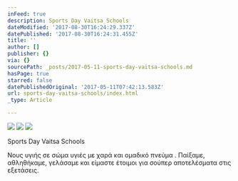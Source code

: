 ```yaml
---
inFeed: true
description: Sports Day Vaitsa Schools
dateModified: '2017-08-30T16:24:29.337Z'
datePublished: '2017-08-30T16:24:31.455Z'
title: ''
author: []
publisher: {}
via: {}
sourcePath: _posts/2017-05-11-sports-day-vaitsa-schools.md
hasPage: true
starred: false
datePublishedOriginal: '2017-05-11T07:42:13.583Z'
url: sports-day-vaitsa-schools/index.html
_type: Article

---
```

![](https://the-grid-user-content.s3-us-west-2.amazonaws.com/a43717dd-c348-4472-b3cc-b68271bb5723.png)
![](https://the-grid-user-content.s3-us-west-2.amazonaws.com/23ece21f-9d04-4b34-ab17-e40de3365803.png)
![](https://the-grid-user-content.s3-us-west-2.amazonaws.com/d57e2db9-ab99-4af5-a283-7e9f05d61dca.png)

Sports Day Vaitsa Schools

Νους υγιής σε σώμα υγιές με χαρά και ομαδικό πνεύμα . Παίξαμε, αθληθήκαμε, γελάσαμε και είμαστε έτοιμοι για σούπερ αποτελέσματα στις εξετάσεις.
